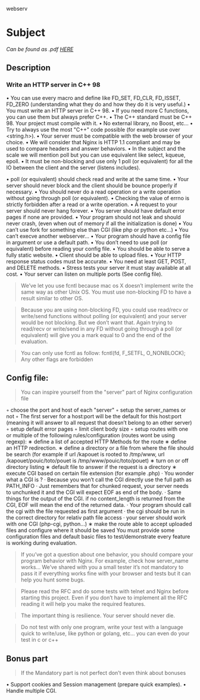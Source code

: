 webserv


# Subject 
*Can be found as .pdf [HERE](https://github.com/romslf/webserv/blob/main/en.subject.pdf)*
## Description
### Write an HTTP server in C++ 98
• You can use every macro and define like FD_SET, FD_CLR, FD_ISSET, FD_ZERO
(understanding what they do and how they do it is very useful.)
• You must write an HTTP server in C++ 98.
• If you need more C functions, you can use them but always prefer C++.
• The C++ standard must be C++ 98. Your project must compile with it.
• No external library, no Boost, etc...
• Try to always use the most "C++" code possible (for example use <cstring> over
<string.h>).
• Your server must be compatible with the web browser of your choice.
• We will consider that Nginx is HTTP 1.1 compliant and may be used to compare
headers and answer behaviors.
• In the subject and the scale we will mention poll but you can use equivalent like
select, kqueue, epoll.
• It must be non-blocking and use only 1 poll (or equivalent) for all the IO between
the client and the server (listens includes).

• poll (or equivalent) should check read and write at the same time.
• Your server should never block and the client should be bounce properly if necessary.
• You should never do a read operation or a write operation without going through
poll (or equivalent).
• Checking the value of errno is strictly forbidden after a read or a write operation.
• A request to your server should never hang forever.
• You server should have default error pages if none are provided.
• Your program should not leak and should never crash, (even when out of memory
if all the initialization is done)
• You can’t use fork for something else than CGI (like php or python etc...)
• You can’t execve another webserver...
• Your program should have a config file in argument or use a default path.
• You don’t need to use poll (or equivalent) before reading your config file.
• You should be able to serve a fully static website.
• Client should be able to upload files.
• Your HTTP response status codes must be accurate.
• You need at least GET, POST, and DELETE methods.
• Stress tests your server it must stay available at all cost.
• Your server can listen on multiple ports (See config file).
> We’ve let you use fcntl because mac os X doesn’t implement write the
same way as other Unix OS.
You must use non-blocking FD to have a result similar to other OS.

> Because you are using non-blocking FD, you could use read/recv or
write/send functions without polling (or equivalent) and your server
would be not blocking. But we don’t want that.
Again trying to read/recv or write/send in any FD without going
through a poll (or equivalent) will give you a mark equal to 0 and
the end of the evaluation.

> You can only use fcntl as follow: fcntl(fd, F_SETFL, O_NONBLOCK);
Any other flags are forbidden

## Config file:
> You can inspire yourself from the "server" part of Nginx
configuration file

◦ choose the port and host of each "server"
◦ setup the server_names or not
◦ The first server for a host:port will be the default for this host:port (meaning
it will answer to all request that doesn’t belong to an other server)
◦ setup default error pages
◦ limit client body size
◦ setup routes with one or multiple of the following rules/configuration (routes
wont be using regexp):
∗ define a list of accepted HTTP Methods for the route
∗ define an HTTP redirection.
∗ define a directory or a file from where the file should be search (for example
if url /kapouet is rooted to /tmp/www, url /kapouet/pouic/toto/pouet is
/tmp/www/pouic/toto/pouet)
∗ turn on or off directory listing
∗ default file to answer if the request is a directory
∗ execute CGI based on certain file extension (for example .php)
· You wonder what a CGI is ?
· Because you won’t call the CGI directly use the full path as PATH_INFO
· Just remembers that for chunked request, your server needs to unchunked it and the CGI will expect EOF as end of the body.
· Same things for the output of the CGI. if no content_length is returned
from the CGI, EOF will mean the end of the returned data.
· Your program should call the cgi with the file requested as first argument
· the cgi should be run in the correct directory for relativ path file access
· your server should work with one CGI (php-cgi, python...)
∗ make the route able to accept uploaded files and configure where it should
be saved
You must provide some configuration files and default basic files to test/demonstrate
every feature is working during evaluation.

> If you’ve got a question about one behavior, you should compare your
program behavior with Nginx. For example, check how server_name
works... We’ve shared with you a small tester it’s not mandatory to
pass it if everything works fine with your browser and tests but it
can help you hunt some bugs.

> Please read the RFC and do some tests with telnet and Nginx before
starting this project. Even if you don’t have to implement all the
RFC reading it will help you make the required features.

> The important thing is resilience. Your server should never die.

> Do not test with only one program, write your test with a language
quick to write/use, like python or golang, etc... you can even do
your test in c or c++

## Bonus part
> If the Mandatory part is not perfect don’t even think about bonuses

• Support cookies and Session management (prepare quick examples).
• Handle multiple CGI.